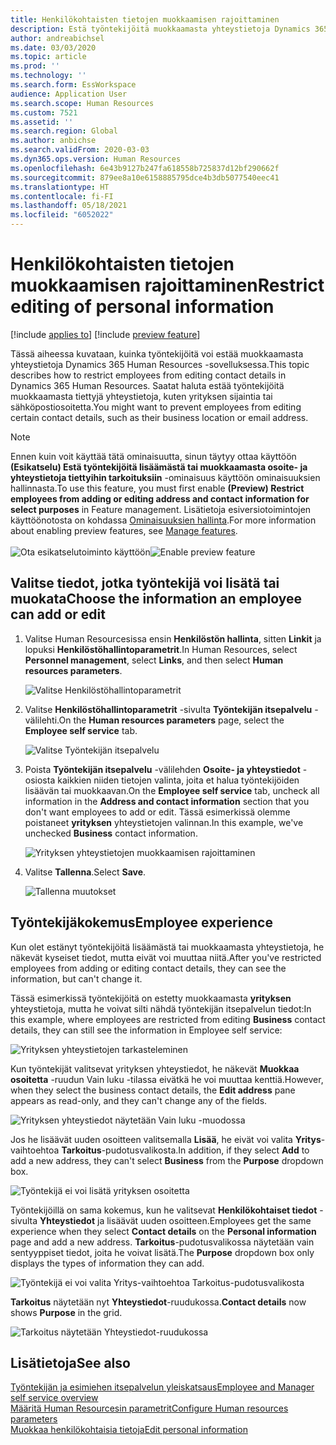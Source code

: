 ```yaml
---
title: Henkilökohtaisten tietojen muokkaamisen rajoittaminen
description: Estä työntekijöitä muokkaamasta yhteystietoja Dynamics 365 Human Resources -sovelluksessa.
author: andreabichsel
ms.date: 03/03/2020
ms.topic: article
ms.prod: ''
ms.technology: ''
ms.search.form: EssWorkspace
audience: Application User
ms.search.scope: Human Resources
ms.custom: 7521
ms.assetid: ''
ms.search.region: Global
ms.author: anbichse
ms.search.validFrom: 2020-03-03
ms.dyn365.ops.version: Human Resources
ms.openlocfilehash: 6e43b9127b247fa618558b725837d12bf290662f
ms.sourcegitcommit: 879ee8a10e6158885795dce4b3db5077540eec41
ms.translationtype: HT
ms.contentlocale: fi-FI
ms.lasthandoff: 05/18/2021
ms.locfileid: "6052022"
---
```

# <a name="restrict-editing-of-personal-information"></a><span data-ttu-id="9d12f-103">Henkilökohtaisten tietojen muokkaamisen rajoittaminen</span><span class="sxs-lookup"><span data-stu-id="9d12f-103">Restrict editing of personal information</span></span>

[!include [applies to](../includes/applies-to-hr.md)]
[!include [preview feature](./includes/preview-feature.md)]

<span data-ttu-id="9d12f-104">Tässä aiheessa kuvataan, kuinka työntekijöitä voi estää muokkaamasta yhteystietoja Dynamics 365 Human Resources -sovelluksessa.</span><span class="sxs-lookup"><span data-stu-id="9d12f-104">This topic describes how to restrict employees from editing contact details in Dynamics 365 Human Resources.</span></span> <span data-ttu-id="9d12f-105">Saatat haluta estää työntekijöitä muokkaamasta tiettyjä yhteystietoja, kuten yrityksen sijaintia tai sähköpostiosoitetta.</span><span class="sxs-lookup"><span data-stu-id="9d12f-105">You might want to prevent employees from editing certain contact details, such as their business location or email address.</span></span>

> [!NOTE]
> <span data-ttu-id="9d12f-106">Ennen kuin voit käyttää tätä ominaisuutta, sinun täytyy ottaa käyttöön **(Esikatselu) Estä työntekijöitä lisäämästä tai muokkaamasta osoite- ja yhteystietoja tiettyihin tarkoituksiin** -ominaisuus käyttöön ominaisuuksien hallinnasta.</span><span class="sxs-lookup"><span data-stu-id="9d12f-106">To use this feature, you must first enable **(Preview) Restrict employees from adding or editing address and contact information for select purposes** in Feature management.</span></span> <span data-ttu-id="9d12f-107">Lisätietoja esiversiotoimintojen käyttöönotosta on kohdassa [Ominaisuuksien hallinta](hr-admin-manage-features.md).</span><span class="sxs-lookup"><span data-stu-id="9d12f-107">For more information about enabling preview features, see [Manage features](hr-admin-manage-features.md).</span></span><br><br><span data-ttu-id="9d12f-108">![Ota esikatselutoiminto käyttöön](./media/hr-employee-self-service-restrict-enable.png)</span><span class="sxs-lookup"><span data-stu-id="9d12f-108">![Enable preview feature](./media/hr-employee-self-service-restrict-enable.png)</span></span>

## <a name="choose-the-information-an-employee-can-add-or-edit"></a><span data-ttu-id="9d12f-109">Valitse tiedot, jotka työntekijä voi lisätä tai muokata</span><span class="sxs-lookup"><span data-stu-id="9d12f-109">Choose the information an employee can add or edit</span></span>

1. <span data-ttu-id="9d12f-110">Valitse Human Resourcesissa ensin **Henkilöstön hallinta**, sitten **Linkit** ja lopuksi **Henkilöstöhallintoparametrit**.</span><span class="sxs-lookup"><span data-stu-id="9d12f-110">In Human Resources, select **Personnel management**, select **Links**, and then select **Human resources parameters**.</span></span>

   ![Valitse Henkilöstöhallintoparametrit](./media/hr-employee-self-service-human-resources-parameters.png)

2. <span data-ttu-id="9d12f-112">Valitse **Henkilöstöhallintoparametrit** -sivulta **Työntekijän itsepalvelu** -välilehti.</span><span class="sxs-lookup"><span data-stu-id="9d12f-112">On the **Human resources parameters** page, select the **Employee self service** tab.</span></span>

   ![Valitse Työntekijän itsepalvelu](./media/hr-employee-self-service-tab.png)

3. <span data-ttu-id="9d12f-114">Poista **Työntekijän itsepalvelu** -välilehden **Osoite- ja yhteystiedot** -osiosta kaikkien niiden tietojen valinta, joita et halua työntekijöiden lisäävän tai muokkaavan.</span><span class="sxs-lookup"><span data-stu-id="9d12f-114">On the **Employee self service** tab, uncheck all information in the **Address and contact information** section that you don't want employees to add or edit.</span></span> <span data-ttu-id="9d12f-115">Tässä esimerkissä olemme poistaneet **yrityksen** yhteystietojen valinnan.</span><span class="sxs-lookup"><span data-stu-id="9d12f-115">In this example, we've unchecked **Business** contact information.</span></span>

   ![Yrityksen yhteystietojen muokkaamisen rajoittaminen](./media/hr-employee-self-service-restrict-business.png)

4. <span data-ttu-id="9d12f-117">Valitse **Tallenna**.</span><span class="sxs-lookup"><span data-stu-id="9d12f-117">Select **Save**.</span></span>

   ![Tallenna muutokset](./media/hr-employee-self-service-restrict-save.png)

## <a name="employee-experience"></a><span data-ttu-id="9d12f-119">Työntekijäkokemus</span><span class="sxs-lookup"><span data-stu-id="9d12f-119">Employee experience</span></span>

<span data-ttu-id="9d12f-120">Kun olet estänyt työntekijöitä lisäämästä tai muokkaamasta yhteystietoja, he näkevät kyseiset tiedot, mutta eivät voi muuttaa niitä.</span><span class="sxs-lookup"><span data-stu-id="9d12f-120">After you've restricted employees from adding or editing contact details, they can see the information, but can't change it.</span></span>

<span data-ttu-id="9d12f-121">Tässä esimerkissä työntekijöitä on estetty muokkaamasta **yrityksen** yhteystietoja, mutta he voivat silti nähdä työntekijän itsepalvelun tiedot:</span><span class="sxs-lookup"><span data-stu-id="9d12f-121">In this example, where employees are restricted from editing **Business** contact details, they can still see the information in Employee self service:</span></span>

![Yrityksen yhteystietojen tarkasteleminen](./media/hr-employee-self-service-restrict-view.png)

<span data-ttu-id="9d12f-123">Kun työntekijät valitsevat yrityksen yhteystiedot, he näkevät **Muokkaa osoitetta** -ruudun Vain luku -tilassa eivätkä he voi muuttaa kenttiä.</span><span class="sxs-lookup"><span data-stu-id="9d12f-123">However, when they select the business contact details, the **Edit address** pane appears as read-only, and they can't change any of the fields.</span></span>

![Yrityksen yhteystiedot näytetään Vain luku -muodossa](./media/hr-employee-self-service-restrict-read-only.png)

<span data-ttu-id="9d12f-125">Jos he lisäävät uuden osoitteen valitsemalla **Lisää**, he eivät voi valita **Yritys**-vaihtoehtoa **Tarkoitus**-pudotusvalikosta.</span><span class="sxs-lookup"><span data-stu-id="9d12f-125">In addition, if they select **Add** to add a new address, they can't select **Business** from the **Purpose** dropdown box.</span></span>

![Työntekijä ei voi lisätä yrityksen osoitetta](./media/hr-employee-self-service-restrict-add.png)

<span data-ttu-id="9d12f-127">Työntekijöillä on sama kokemus, kun he valitsevat **Henkilökohtaiset tiedot** -sivulta **Yhteystiedot** ja lisäävät uuden osoitteen.</span><span class="sxs-lookup"><span data-stu-id="9d12f-127">Employees get the same experience when they select **Contact details** on the **Personal information** page and add a new address.</span></span> <span data-ttu-id="9d12f-128">**Tarkoitus**-pudotusvalikossa näytetään vain sentyyppiset tiedot, joita he voivat lisätä.</span><span class="sxs-lookup"><span data-stu-id="9d12f-128">The **Purpose** dropdown box only displays the types of information they can add.</span></span> 

![Työntekijä ei voi valita Yritys-vaihtoehtoa Tarkoitus-pudotusvalikosta](./media/hr-employee-self-service-restrict-purpose.png)

<span data-ttu-id="9d12f-130">**Tarkoitus** näytetään nyt **Yhteystiedot**-ruudukossa.</span><span class="sxs-lookup"><span data-stu-id="9d12f-130">**Contact details** now shows **Purpose** in the grid.</span></span>

![Tarkoitus näytetään Yhteystiedot-ruudukossa](./media/hr-employee-self-service-restrict-purpose-grid.png)

## <a name="see-also"></a><span data-ttu-id="9d12f-132">Lisätietoja</span><span class="sxs-lookup"><span data-stu-id="9d12f-132">See also</span></span>

[<span data-ttu-id="9d12f-133">Työntekijän ja esimiehen itsepalvelun yleiskatsaus</span><span class="sxs-lookup"><span data-stu-id="9d12f-133">Employee and Manager self service overview</span></span>](hr-employee-manager-self-service-overview.md)<br>
[<span data-ttu-id="9d12f-134">Määritä Human Resourcesin parametrit</span><span class="sxs-lookup"><span data-stu-id="9d12f-134">Configure Human resources parameters</span></span>](hr-setup-parameters.md)<br>
[<span data-ttu-id="9d12f-135">Muokkaa henkilökohtaisia tietoja</span><span class="sxs-lookup"><span data-stu-id="9d12f-135">Edit personal information</span></span>](hr-employee-manager-self-service-edit-personal-information.md)